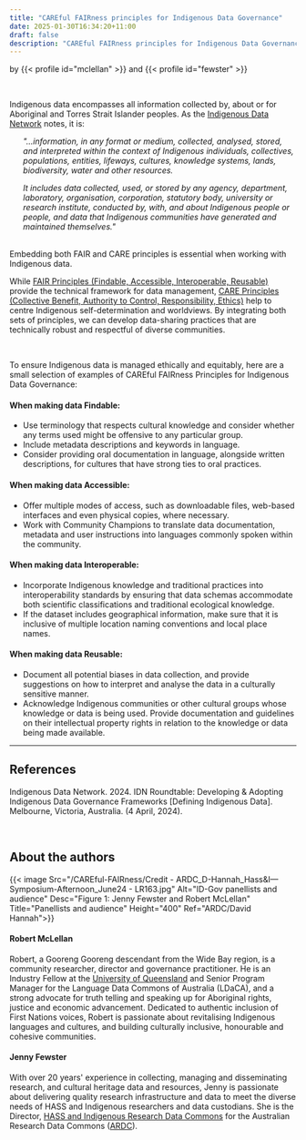 ```yaml
---
title: "CAREful FAIRness principles for Indigenous Data Governance"
date: 2025-01-30T16:34:20+11:00
draft: false
description: "CAREful FAIRness principles for Indigenous Data Governance"
---
```


by {{< profile id="mclellan" >}} and {{< profile id="fewster" >}}

<br>

Indigenous data encompasses all information collected by, about or for Aboriginal and Torres Strait Islander peoples. As the [Indigenous Data Network](https://idnau.org/) notes, it is:

<ul> <i>"...information, in any format or medium, collected, analysed, stored, and interpreted within the context of Indigenous individuals, collectives, populations, entities, lifeways, cultures, knowledge systems, lands, biodiversity, water and other resources.

<br>

It includes data collected, used, or stored by any agency, department, laboratory, organisation, corporation, statutory body, university or research institute, conducted by, with, and about Indigenous people or people, and data that Indigenous communities have generated and maintained themselves."</i></ul>

<br>
Embedding both FAIR and CARE principles is essential when working with Indigenous data. 

While [FAIR Principles (Findable, Accessible, Interoperable, Reusable)](https://ardc.edu.au/resource-hub/making-data-fair/) provide the technical framework for data management, [CARE Principles (Collective Benefit, Authority to Control, Responsibility, Ethics)](https://ardc.edu.au/resource/the-care-principles/) help to centre Indigenous self-determination and worldviews. By integrating both sets of principles, we can develop data-sharing practices that are technically robust and respectful of diverse communities. 

<br>

To ensure Indigenous data is managed ethically and equitably, here are a small selection of examples of CAREful FAIRness Principles for Indigenous Data Governance:

#### When making data Findable:
- Use terminology that respects cultural knowledge and consider whether any terms used might be offensive to any particular group.
- Include metadata descriptions and keywords in language. 
- Consider providing oral documentation in language, alongside written descriptions, for cultures that have strong ties to oral practices.

#### When making data Accessible:
- Offer multiple modes of access, such as downloadable files, web-based interfaces and even physical copies, where necessary.
- Work with Community Champions to translate data documentation, metadata and user instructions into languages commonly spoken within the community. 

#### When making data Interoperable:
- Incorporate Indigenous knowledge and traditional practices into interoperability standards by ensuring that data schemas accommodate both scientific classifications and traditional ecological knowledge.
- If the dataset includes geographical information, make sure that it is inclusive of multiple location naming conventions and local place names.

#### When making data Reusable:
- Document all potential biases in data collection, and provide suggestions on how to interpret and analyse the data in a culturally sensitive manner.
- Acknowledge Indigenous communities or other cultural groups whose knowledge or data is being used.  Provide documentation and guidelines on their intellectual property rights in relation to the knowledge or data being made available.

---

## References

Indigenous Data Network. 2024. IDN Roundtable: Developing & Adopting Indigenous Data Governance Frameworks [Defining Indigenous Data]. Melbourne, Victoria, Australia. (4 April, 2024).

<br>

## About the authors

{{< image Src="/CAREful-FAIRness/Credit - ARDC_D-Hannah_Hass&I—Symposium-Afternoon_June24 - LR163.jpg" Alt="ID-Gov panellists and audience" Desc="Figure 1: Jenny Fewster and Robert McLellan" Title="Panellists and audience" Height="400" Ref="ARDC/David Hannah">}}

#### Robert McLellan

Robert, a Gooreng Gooreng descendant from the Wide Bay region, is a community researcher, director and governance practitioner. He is an Industry Fellow at the [University of Queensland](https://www.uq.edu.au/) and Senior Program Manager for the Language Data Commons of Australia (LDaCA), and a strong advocate for truth telling and speaking up for Aboriginal rights, justice and economic advancement. Dedicated to authentic inclusion of First Nations voices, Robert is passionate about revitalising Indigenous languages and cultures, and building culturally inclusive, honourable and cohesive communities.

#### Jenny Fewster

With over 20 years' experience in collecting, managing and disseminating research, and cultural heritage data and resources, Jenny is passionate about delivering quality research infrastructure and data to meet the diverse needs of HASS and Indigenous researchers and data custodians. She is the Director, [HASS and Indigenous Research Data Commons](https://ardc.edu.au/hass-and-indigenous-research-data-commons/) for the Australian Research Data Commons ([ARDC](https://ardc.edu.au/)).

<br>
